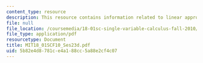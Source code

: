 ```yaml
---
content_type: resource
description: This resource contains information related to linear approximation.
file: null
file_location: /coursemedia/18-01sc-single-variable-calculus-fall-2010/5b82e4d8781ce4a188cc5a88e2cf4c07_MIT18_01SCF10_Ses23d.pdf
file_type: application/pdf
resourcetype: Document
title: MIT18_01SCF10_Ses23d.pdf
uid: 5b82e4d8-781c-e4a1-88cc-5a88e2cf4c07
---
```

